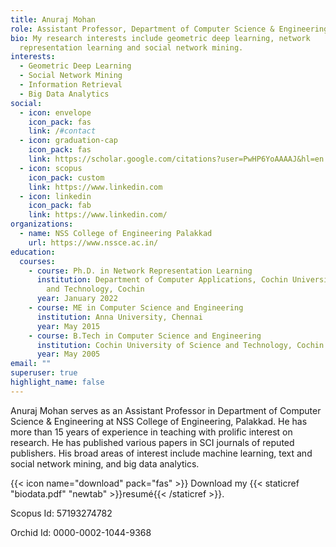 ```yaml
---
title: Anuraj Mohan
role: Assistant Professor, Department of Computer Science & Engineering
bio: My research interests include geometric deep learning, network
  representation learning and social network mining.
interests:
  - Geometric Deep Learning
  - Social Network Mining
  - Information Retrieval
  - Big Data Analytics
social:
  - icon: envelope
    icon_pack: fas
    link: /#contact
  - icon: graduation-cap
    icon_pack: fas
    link: https://scholar.google.com/citations?user=PwHP6YoAAAAJ&hl=en
  - icon: scopus
    icon_pack: custom
    link: https://www.linkedin.com
  - icon: linkedin
    icon_pack: fab
    link: https://www.linkedin.com/
organizations:
  - name: NSS College of Engineering Palakkad
    url: https://www.nssce.ac.in/
education:
  courses:
    - course: Ph.D. in Network Representation Learning
      institution: Department of Computer Applications, Cochin University of Science
        and Technology, Cochin
      year: January 2022
    - course: ME in Computer Science and Engineering
      institution: Anna University, Chennai
      year: May 2015
    - course: B.Tech in Computer Science and Engineering
      institution: Cochin University of Science and Technology, Cochin
      year: May 2005
email: ""
superuser: true
highlight_name: false
---
```

Anuraj Mohan  serves as an Assistant Professor in Department of Computer Science & Engineering  at NSS College of Engineering, Palakkad. He has more than 15 years of experience in teaching with prolific interest on research. He has published various papers in SCI journals of reputed publishers. His broad areas of interest include machine learning, text and social network mining, and big data analytics.

{{< icon name="download" pack="fas" >}} Download my {{< staticref "biodata.pdf" "newtab" >}}resumé{{< /staticref >}}.

Scopus Id: 57193274782

Orchid Id: 0000-0002-1044-9368
